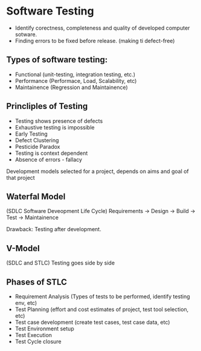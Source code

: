 # Software Testing
* Identify corectness, completeness and quality of developed computer sotware.
* Finding errors to be fixed before release. (making ti defect-free)

## Types of software testing:
* Functional (unit-testing, integration testing, etc.)
* Performance (Performace, Load, Scalability, etc)
* Maintainence (Regression and Maintainence)

## Princliples of Testing
* Testing shows presence of defects
* Exhaustive testing is impossible
* Early Testing
* Defect Clustering
* Pesticide Paradox
* Testing is context dependent
* Absence of errors - fallacy

Development models selected for a project, depends on aims and goal of that project

## Waterfal Model
(SDLC Software Deveopment Life Cycle)
Requirements -> Design -> Build -> Test -> Maintainence

Drawback: Testing after development.

## V-Model
(SDLC and STLC)
Testing goes side by side

## Phases of STLC
- Requirement Analysis (Types of tests to be performed, identify testing env, etc)
- Test Planning (effort and cost estimates of project, test tool selection, etc)
- Test case development (create test cases, test case data, etc)
- Test Environment setup 
- Test Execution
- Test Cycle closure